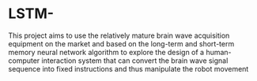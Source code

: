 # LSTM-
This project aims to use the relatively mature brain wave acquisition equipment on the market and based on the long-term and short-term memory neural network algorithm to explore the design of a human-computer interaction system that can convert the brain wave signal sequence into fixed instructions and thus manipulate the robot movement
